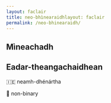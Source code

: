 ```yaml
---
layout: faclair
title: neo-bhìnearaidhlayout: faclair
permalink: /neo-bhinearaidh/
---
```


## Mìneachadh

## Eadar-theangachaidhean

&#x1f1ee;&#x1f1ea; neamh-dhénártha

&#x1f3f4;&#xe0067;&#xe0062;&#xe0065;&#xe006e;&#xe0067;&#xe007f; non-binary
